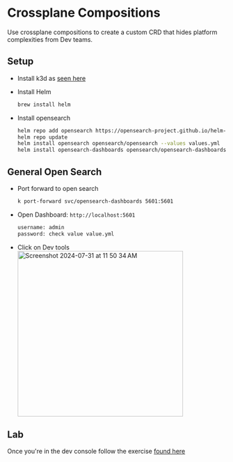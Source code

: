 # Crossplane Compositions

Use crossplane compositions to create a custom CRD that hides platform complexities from Dev teams.


## Setup

- Install k3d as [seen here](https://github.com/invalidred/argo-workflow#setup)

- Install Helm
  ```bash
  brew install helm
  ```

- Install opensearch

  ```bash
  helm repo add opensearch https://opensearch-project.github.io/helm-charts/
  helm repo update
  helm install opensearch opensearch/opensearch --values values.yml
  helm install opensearch-dashboards opensearch/opensearch-dashboards --values values.yml
  ```

## General Open Search

- Port forward to open search

  ```bash
  k port-forward svc/opensearch-dashboards 5601:5601
  ```

- Open Dashboard: `http://localhost:5601`

  ```bash
  username: admin
  password: check value value.yml
  ```
- Click on Dev tools
  <img width="380" alt="Screenshot 2024-07-31 at 11 50 34 AM" src="https://github.com/user-attachments/assets/d5bd0365-17cd-4a51-81c5-351e2820f367">



## Lab

Once you're in the dev console follow the exercise [found here](https://github.com/madhusudhankonda/elasticsearch-in-action/blob/9f292ffcb96e6a5736ae80103dc4565f204502e5/kibana_scripts/ch02_getting_started.txt)

